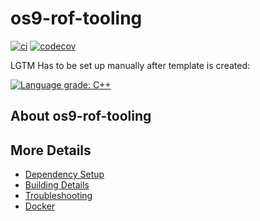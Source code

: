 # os9-rof-tooling

[![ci](https://github.com/SephDB/os9-rof-tooling/actions/workflows/ci.yml/badge.svg)](https://github.com/SephDB/os9-rof-tooling/actions/workflows/ci.yml)
[![codecov](https://codecov.io/gh/SephDB/os9-rof-tooling/branch/main/graph/badge.svg)](https://codecov.io/gh/SephDB/os9-rof-tooling)

LGTM Has to be set up manually after template is created:

[![Language grade: C++](https://img.shields.io/lgtm/grade/cpp/github/SephDB/os9-rof-tooling)](https://lgtm.com/projects/g/SephDB/os9-rof-tooling/context:cpp)

## About os9-rof-tooling



## More Details

 * [Dependency Setup](README_dependencies.md)
 * [Building Details](README_building.md)
 * [Troubleshooting](README_troubleshooting.md)
 * [Docker](README_docker.md)

